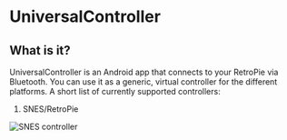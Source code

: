 # UniversalController

## What is it?
UniversalController is an Android app that connects to your RetroPie via Bluetooth. You can use it as a generic, virtual controller for the different platforms. A short list of currently supported controllers:

1. SNES/RetroPie

![SNES controller](https://github.com/threebrooks/UniversalController/images/snes.png)

